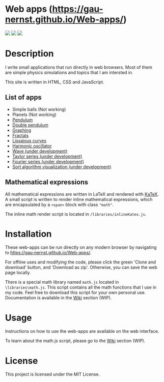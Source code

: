Web apps (https://gau-nernst.github.io/Web-apps/)
==================

<div>
    <img src="https://img.shields.io/github/repo-size/gau-nernst/Web-apps.svg">
    <img src="https://img.shields.io/github/languages/top/gau-nernst/Web-apps.svg">
    <img src="https://img.shields.io/github/license/gau-nernst/Web-apps.svg">
</div>

# Description

I write small applications that run directly in web browsers. Most of them are simple physics simulations and topics that I am intersted in.

This site is written in HTML, CSS and JavaScript.

## List of apps

<ul>
    <li>Simple balls (Not working)</li>
    <li>Planets (Not working)</li>
    <li><a href="https://gau-nernst.github.io/Web-apps/pendulum/">Pendulum</a></li>
    <li><a href="https://gau-nernst.github.io/Web-apps/double-pendulum/">Double pendulum</a></li>
    <li><a href="https://gau-nernst.github.io/Web-apps/graphing/">Graphing</a></li>
    <li><a href="https://gau-nernst.github.io/Web-apps/fractals/">Fractals</a></li>
    <li><a href="https://gau-nernst.github.io/Web-apps/lissajous/">Lissajous curves</a></li>
    <li><a href="https://gau-nernst.github.io/Web-apps/oscillator/">Harmonic oscillator</a></li>
    <li><a href="https://gau-nernst.github.io/Web-apps/wave/">Wave (under development)</a></li>
    <li><a href="https://gau-nernst.github.io/Web-apps/taylor-series/">Taylor series (under development)</a></li>
    <li><a href="https://gau-nernst.github.io/Web-apps/fourier-series/">Fourier series (under development)</a></li>
    <li><a href="https://gau-nernst.github.io/Web-apps/sort/">Sort algorithm visualization (under development)</a></li>
</ul>

## Mathematical expressions

All mathematical expressions are written in LaTeX and rendered with [KaTeX](https://github.com/KaTeX/KaTeX). A small script is written to render inline mathematical expressions, which are encapsulated by a `<span>` block with class `"math"`.

The inline math render script is located in `/libraries/inlineKatex.js`.

# Installation

These web-apps can be run directly on any modern browser by navigating to https://gau-nernst.github.io/Web-apps/.

For offline uses and modifying the code, please click the green 'Clone and download' button, and 'Download as zip'. Otherwise, you can save the web page locally.

There is a special math library named `math.js` located in `\libraries\math.js`. This script contains all the math functions that I use in my code. Feel free to download this script for your own personal use. Documentation is available in the [Wiki](https://github.com/gau-nernst/web-apps/wiki/math.js) section (WIP).

# Usage

Instructions on how to use the web-apps are available on the web interface.

To learn about the math.js script, please go to the [Wiki](https://github.com/gau-nernst/web-apps/wiki/math.js) section (WIP).

# License

This project is licensed under the MIT License.
